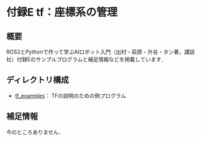 # 付録E tf：座標系の管理

## 概要

ROS2とPythonで作って学ぶAIロボット入門（出村・萩原・升谷・タン著，講談社）付録Eのサンプルプログラムと補足情報などを掲載しています．

## ディレクトリ構成

- [tf_examples](tf_examples)： TFの説明のための例プログラム

## 補足情報

今のところありません．
